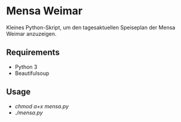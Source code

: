 Mensa Weimar
============

Kleines Python-Skript, um den tagesaktuellen Speiseplan der Mensa Weimar anzuzeigen.

Requirements
------------
- Python 3
- Beautifulsoup

Usage
----
* *chmod a+x mensa.py*
* *./mensa.py*
